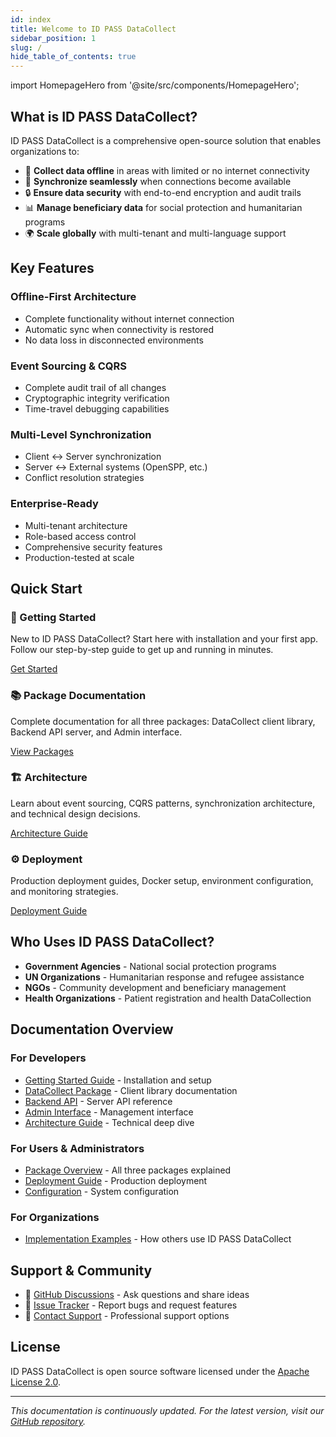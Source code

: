```yaml
---
id: index
title: Welcome to ID PASS DataCollect
sidebar_position: 1
slug: /
hide_table_of_contents: true
---
```


import HomepageHero from '@site/src/components/HomepageHero';

<HomepageHero />

## What is ID PASS DataCollect?

ID PASS DataCollect is a comprehensive open-source solution that enables organizations to:

- 📱 **Collect data offline** in areas with limited or no internet connectivity
- 🔄 **Synchronize seamlessly** when connections become available
- 🔒 **Ensure data security** with end-to-end encryption and audit trails
- 📊 **Manage beneficiary data** for social protection and humanitarian programs
- 🌍 **Scale globally** with multi-tenant and multi-language support

## Key Features

### Offline-First Architecture
- Complete functionality without internet connection
- Automatic sync when connectivity is restored
- No data loss in disconnected environments

### Event Sourcing & CQRS
- Complete audit trail of all changes
- Cryptographic integrity verification
- Time-travel debugging capabilities

### Multi-Level Synchronization
- Client ↔ Server synchronization
- Server ↔ External systems (OpenSPP, etc.)
- Conflict resolution strategies

### Enterprise-Ready
- Multi-tenant architecture
- Role-based access control
- Comprehensive security features
- Production-tested at scale

## Quick Start

<div className="cards-grid cards-grid--2col">
  <div className="card">
    <div className="card__header">
      <h3>
        <span className="card__icon">🚀</span>
        Getting Started
      </h3>
    </div>
    <div className="card__body">
      <p>New to ID PASS DataCollect? Start here with installation and your first app. Follow our step-by-step guide to get up and running in minutes.</p>
    </div>
    <div className="card__footer">
      <a href="./getting-started" className="button button--primary">Get Started</a>
    </div>
  </div>
  
  <div className="card">
    <div className="card__header">
      <h3>
        <span className="card__icon">📚</span>
        Package Documentation
      </h3>
    </div>
    <div className="card__body">
      <p>Complete documentation for all three packages: DataCollect client library, Backend API server, and Admin interface.</p>
    </div>
    <div className="card__footer">
      <a href="./packages" className="button button--primary">View Packages</a>
    </div>
  </div>
  
  <div className="card">
    <div className="card__header">
      <h3>
        <span className="card__icon">🏗️</span>
        Architecture
      </h3>
    </div>
    <div className="card__body">
      <p>Learn about event sourcing, CQRS patterns, synchronization architecture, and technical design decisions.</p>
    </div>
    <div className="card__footer">
      <a href="./architecture" className="button button--primary">Architecture Guide</a>
    </div>
  </div>
  
  <div className="card">
    <div className="card__header">
      <h3>
        <span className="card__icon">⚙️</span>
        Deployment
      </h3>
    </div>
    <div className="card__body">
      <p>Production deployment guides, Docker setup, environment configuration, and monitoring strategies.</p>
    </div>
    <div className="card__footer">
      <a href="./deployment" className="button button--primary">Deployment Guide</a>
    </div>
  </div>
</div>

## Who Uses ID PASS DataCollect?

- **Government Agencies** - National social protection programs
- **UN Organizations** - Humanitarian response and refugee assistance
- **NGOs** - Community development and beneficiary management
- **Health Organizations** - Patient registration and health DataCollection

## Documentation Overview

### For Developers
- [Getting Started Guide](./getting-started) - Installation and setup
- [DataCollect Package](./packages/datacollect) - Client library documentation
- [Backend API](./packages/backend) - Server API reference
- [Admin Interface](./packages/admin) - Management interface
- [Architecture Guide](./architecture) - Technical deep dive

### For Users & Administrators
- [Package Overview](./packages) - All three packages explained
- [Deployment Guide](./deployment) - Production deployment
- [Configuration](./getting-started/configuration) - System configuration

### For Organizations
- [Implementation Examples](./examples) - How others use ID PASS DataCollect

## Support & Community

- 💬 [GitHub Discussions](https://github.com/idpass/idpass-data-collect/discussions) - Ask questions and share ideas
- 🐛 [Issue Tracker](https://github.com/idpass/idpass-data-collect/issues) - Report bugs and request features
- 📧 [Contact Support](mailto:support@idpass.org) - Professional support options

## License

ID PASS DataCollect is open source software licensed under the [Apache License 2.0](https://github.com/idpass/idpass-data-collect/blob/main/LICENSE).

---

*This documentation is continuously updated. For the latest version, visit our [GitHub repository](https://github.com/idpass/idpass-data-collect).*